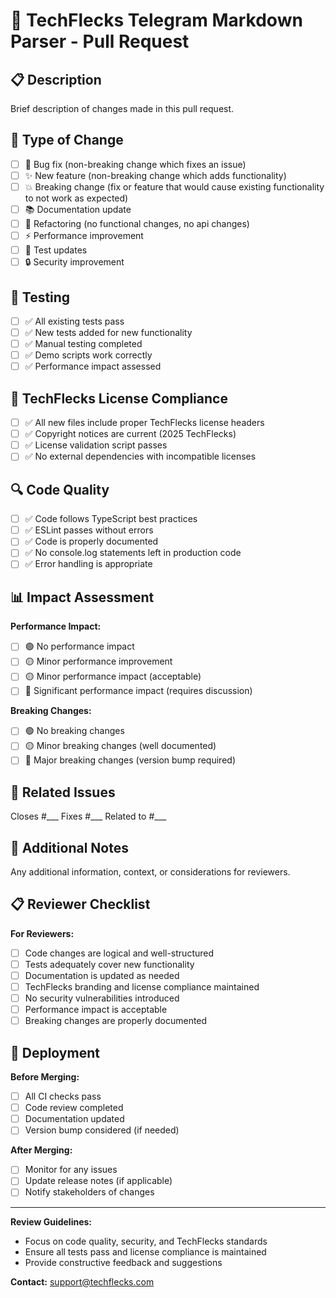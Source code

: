 # 🚀 TechFlecks Telegram Markdown Parser - Pull Request

## 📋 Description

Brief description of changes made in this pull request.

## 🎯 Type of Change

- [ ] 🐛 Bug fix (non-breaking change which fixes an issue)
- [ ] ✨ New feature (non-breaking change which adds functionality)
- [ ] 💥 Breaking change (fix or feature that would cause existing functionality to not work as expected)
- [ ] 📚 Documentation update
- [ ] 🔧 Refactoring (no functional changes, no api changes)
- [ ] ⚡ Performance improvement
- [ ] 🧪 Test updates
- [ ] 🔒 Security improvement

## 🧪 Testing

- [ ] ✅ All existing tests pass
- [ ] ✅ New tests added for new functionality
- [ ] ✅ Manual testing completed
- [ ] ✅ Demo scripts work correctly
- [ ] ✅ Performance impact assessed

## 📜 TechFlecks License Compliance

- [ ] ✅ All new files include proper TechFlecks license headers
- [ ] ✅ Copyright notices are current (2025 TechFlecks)
- [ ] ✅ License validation script passes
- [ ] ✅ No external dependencies with incompatible licenses

## 🔍 Code Quality

- [ ] ✅ Code follows TypeScript best practices
- [ ] ✅ ESLint passes without errors
- [ ] ✅ Code is properly documented
- [ ] ✅ No console.log statements left in production code
- [ ] ✅ Error handling is appropriate

## 📊 Impact Assessment

**Performance Impact:**
- [ ] 🟢 No performance impact
- [ ] 🟡 Minor performance improvement
- [ ] 🟡 Minor performance impact (acceptable)
- [ ] 🔴 Significant performance impact (requires discussion)

**Breaking Changes:**
- [ ] 🟢 No breaking changes
- [ ] 🟡 Minor breaking changes (well documented)
- [ ] 🔴 Major breaking changes (version bump required)

## 🔗 Related Issues

Closes #___
Fixes #___
Related to #___

## 📝 Additional Notes

Any additional information, context, or considerations for reviewers.

## 📋 Reviewer Checklist

**For Reviewers:**

- [ ] Code changes are logical and well-structured
- [ ] Tests adequately cover new functionality
- [ ] Documentation is updated as needed
- [ ] TechFlecks branding and license compliance maintained
- [ ] No security vulnerabilities introduced
- [ ] Performance impact is acceptable
- [ ] Breaking changes are properly documented

## 🚀 Deployment

**Before Merging:**
- [ ] All CI checks pass
- [ ] Code review completed
- [ ] Documentation updated
- [ ] Version bump considered (if needed)

**After Merging:**
- [ ] Monitor for any issues
- [ ] Update release notes (if applicable)
- [ ] Notify stakeholders of changes

---

**Review Guidelines:**
- Focus on code quality, security, and TechFlecks standards
- Ensure all tests pass and license compliance is maintained
- Provide constructive feedback and suggestions

**Contact:** support@techflecks.com
